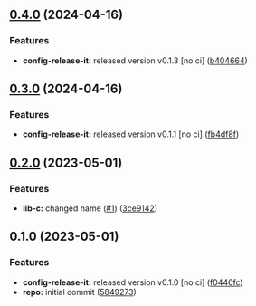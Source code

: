 

## [0.4.0](https://github.com/GaborTorma/monorepo-semantic-releases/compare/@mono/lib-c-v0.3.0...@mono/lib-c-v0.4.0) (2024-04-16)


### Features

* **config-release-it:** released version v0.1.3 [no ci] ([b404664](https://github.com/GaborTorma/monorepo-semantic-releases/commit/b4046647997d2dd466eaae98edec91ee6fdcb20a))

## [0.3.0](https://github.com/GaborTorma/monorepo-semantic-releases/compare/@mono/lib-c-v0.2.0...@mono/lib-c-v0.3.0) (2024-04-16)


### Features

* **config-release-it:** released version v0.1.1 [no ci] ([fb4df8f](https://github.com/GaborTorma/monorepo-semantic-releases/commit/fb4df8fdfbb20082e1d7c6e756db88ce58e661c8))

## [0.2.0](https://github.com/b12k/monorepo-semantic-releases/compare/@mono/lib-c-v0.1.0...@mono/lib-c-v0.2.0) (2023-05-01)


### Features

* **lib-c:** changed name ([#1](https://github.com/b12k/monorepo-semantic-releases/issues/1)) ([3ce9142](https://github.com/b12k/monorepo-semantic-releases/commit/3ce9142c8e250906c3054c4e8533e121929f5c75))

## 0.1.0 (2023-05-01)


### Features

* **config-release-it:** released version v0.1.0 [no ci] ([f0446fc](https://github.com/b12k/monorepo-semantic-releases/commit/f0446fc59c62a71c8d9847d38f6de84f001540ad))
* **repo:** initial commit ([5849273](https://github.com/b12k/monorepo-semantic-releases/commit/58492737f01fe3a2fd98e0b2b3c0646e6850a8db))